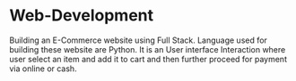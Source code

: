 # Web-Development
Building an E-Commerce website using Full Stack. Language used for building these website are Python. It is an User interface Interaction where user select an item and add it to cart and then further proceed for payment via online or cash.
